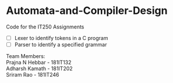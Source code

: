 # Automata-and-Compiler-Design <br>
Code for the IT250 Assignments <br>
 - [ ] Lexer to identify tokens in a C program <br>
 - [ ] Parser to identify a specified grammar <br>
 
Team Members: <br>
Prajna N Hebbar - 181IT132 <br>
Adharsh Kamath - 181IT202 <br>
Sriram Rao - 181IT246 <br>
